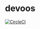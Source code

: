 # devoos
[![CircleCI](https://circleci.com/gh/searchs/devoos/tree/main.svg?style=svg)](https://circleci.com/gh/searchs/devoos/tree/main)
